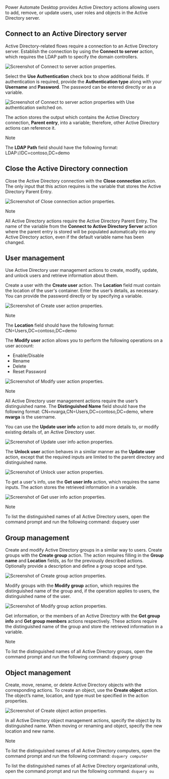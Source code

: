 Power Automate Desktop provides Active Directory actions allowing users to add, remove, or update users, user roles and objects in the Active Directory server.

## Connect to an Active Directory server

Active Directory-related flows require a connection to an Active Directory server. Establish the connection by using the **Connect to server** action, which requires the LDAP path to specify the domain controllers.

![Screenshot of Connect to server action properties.](..\media\connect-to-ad-server-action-properties.png)

Select the **Use Authentication** check box to show additional fields. If authentication is required, provide the **Authentication type** along with your **Username** and **Password**. The password can be entered directly or as a variable.
  
![Screenshot of Connect to server action properties with Use authentication switched on.](..\media\connect-to-ad-server-action-properties-continued.png)

The action stores the output which contains the Active Directory connection, **Parent entry**, into a variable; therefore, other Active Directory actions can reference it.

> [!NOTE]
> The **LDAP Path** field should have the following format:
> LDAP://DC=contoso,DC=demo

## Close the Active Directory connection

Close the Active Directory connection with the **Close connection** action. The only input that this action requires is the variable that stores the Active Directory Parent Entry.
  
![Screenshot of Close connection action properties.](..\media\close-ad-connection-action-properties.png)

> [!NOTE]
> All Active Directory actions require the Active Directory Parent Entry. The name of the variable from the **Connect to Active Directory Server** action where the parent entry is stored will be populated automatically into any Active Directory action, even if the default variable name has been changed.

## User management

Use Active Directory user management actions to create, modify, update, and unlock users and retrieve information about them.

Create a user with the **Create user** action. The **Location** field must contain the location of the user's container. Enter the user’s details, as necessary. You can provide the password directly or by specifying a variable.
  
![Screenshot of Create user action properties.](..\media\create-ad-user-action-properties.png)

> [!NOTE]
> The **Location** field should have the following format:
> CN=Users,DC=contoso,DC=demo

The **Modify user** action allows you to perform the following operations on a user account:

- Enable/Disable
- Rename
- Delete
- Reset Password
  
![Screenshot of Modify user action properties.](..\media\modify-ad-user-action-properties.png)

> [!NOTE]
> All Active Directory user management actions require the user’s distinguished name. The **Distinguished Name** field should have the following format:
> CN=nvarga,CN=Users,DC=contoso,DC=demo,
> where **nvarga** is the username.

You can use the **Update user info** action to add more details to, or modify existing details of, an Active Directory user.
  
![Screenshot of Update user info action properties.](..\media\update-ad-user-action-properties.png)

The **Unlock user** action behaves in a similar manner as the **Update user** action, except that the required inputs are limited to the parent directory and distinguished name.
  
![Screenshot of Unlock user action properties.](..\media\unlock-active-ad-user-action-properties.png)

To get a user's info, use the **Get user info** action, which requires the same inputs. The action stores the retrieved information in a variable.
  
![Screenshot of Get user info action properties.](..\media\get-ad-user-info-action-properties.png)

> [!NOTE]
> To list the distinguished names of all Active Directory users, open the command prompt and run the following command:
dsquery user

## Group management

Create and modify Active Directory groups in a similar way to users. Create groups with the **Create group** action. The action requires filling in the **Group name** and **Location** fields, as for the previously described actions. Optionally provide a description and define a group scope and type.
  
![Screenshot of Create group action properties.](..\media\create-ad-group-action-properties.png)

Modify groups with the **Modify group** action, which requires the distinguished name of the group and, if the operation applies to users, the distinguished name of the user.
  
![Screenshot of Modify group action properties.](..\media\modify-ad-group-action-properties.png)

Get information, or the members of an Active Directory with the **Get group info** and **Get group members** actions respectively. These actions require the distinguished name of the group and store the retrieved information in a variable.

> [!NOTE]
> To list the distinguished names of all Active Directory groups, open the command prompt and run the following command:
> dsquery group

## Object management

Create, move, rename, or delete Active Directory objects with the corresponding actions. To create an object, use the **Create object** action. The object’s name, location, and type must be specified in the action properties.
  
![Screenshot of Create object action properties.](..\media\create-ad-object-action-properties.png)

In all Active Directory object management actions, specify the object by its distinguished name. When moving or renaming and object, specify the new location and new name.

> [!NOTE]
> To list the distinguished names of all Active Directory computers, open the command prompt and run the following command:
> ```dsquery computer```
>
> To list the distinguished names of all Active Directory organizational units, open the command prompt and run the following command:
> ```dsquery ou```

